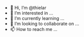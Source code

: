 - 👋 Hi, I’m @thielar
- 👀 I’m interested in ...
- 🌱 I’m currently learning ...
- 💞️ I’m looking to collaborate on ...
- 📫 How to reach me ...

<!---
thielar/thielar is a ✨ special ✨ repository because its `README.md` (this file) appears on your GitHub profile.
You can click the Preview link to take a look at your changes.
--->
